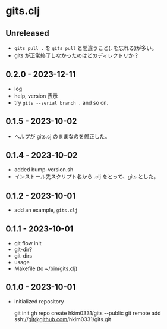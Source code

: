 # gits.clj

## Unreleased
- `gits pull .`  を `gits pull` と間違うこと(. を忘れる)が多い。
- gits が正常終了しなかったのはどのディレクトリか？


## 0.2.0 - 2023-12-11
- log
- help, version 表示
- try `gits --serial branch .` and so on.

## 0.1.5 - 2023-10-02
- ヘルプが gits.cj のままなのを修正した。

## 0.1.4 - 2023-10-02
- added bump-version.sh
- インストール先スクリプト名から .clj をとって、gits とした。

## 0.1.2 - 2023-10-01
- add an example, `gits.clj`

## 0.1.1 - 2023-10-01
- git flow init
- git-dir?
- git-dirs
- usage
- Makefile (to ~/bin/gits.clj)

## 0.1.0 - 2023-10-01
- initialized repository

    git init
    gh repo create hkim0331/gits --public
    git remote add ssh://git@github.com/hkim0331/gits.git

